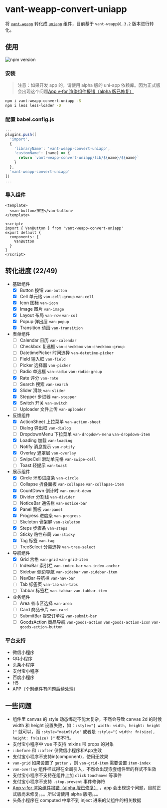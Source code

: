 # vant-weapp-convert-uniapp

将 [`vant-weapp`](https://github.com/youzan/vant-weapp) 转化成 [`uniapp`](https://uniapp.dcloud.io/) 组件，目前基于 `vant-weapp@1.3.2` 版本进行转化。

## 使用

<img src="https://img.shields.io/npm/v/vant-weapp-convert-uniapp.svg?style=for-the-badge" alt="npm version" />

### 安装

> 注意：如果开发 app 的，请使用 alpha 版的 uni-app 依赖库。因为正式版会出现这个问题[App v-for 渲染组件报错（alpha 版已修复）](https://github.com/dcloudio/uni-app/issues/1820)

```bash
npm i vant-weapp-convert-uniapp -S
npm i less less-loader -D
```

### 配置 babel.config.js

```js
...
plugins.push([
  'import',
  {
    'libraryName': 'vant-weapp-convert-uniapp',
    'customName': (name) => {
      return `vant-weapp-convert-uniapp/lib/${name}/${name}`
    }
  },
  'vant-weapp-convert-uniapp'
])
...
```

### 导入组件

```vue
<template>
  <van-button>按钮</van-button>
</template>

<script>
import { VanButton } from 'vant-weapp-convert-uniapp'
export default {
  components: {
    VanButton
  }
}
</script>
```

## 转化进度 (22/49)

- 基础组件
  - [x] Button 按钮 `van-button`
  - [x] Cell 单元格 `van-cell-group` `van-cell`
  - [x] Icon 图标 `van-icon`
  - [x] Image 图片 `van-image`
  - [x] Layout 布局 `van-row` `van-col`
  - [x] Popup 弹出层 `van-popup`
  - [x] Transition 动画 `van-transition`
- 表单组件
  - [ ] Calendar 日历 `van-calendar`
  - [ ] Checkbox 复选框 `van-checkbox` `van-checkbox-group`
  - [ ] DatetimePicker 时间选择 `van-datetime-picker`
  - [ ] Field 输入框 `van-field`
  - [ ] Picker 选择器 `van-picker`
  - [ ] Radio 单选框 `van-radio` `van-radio-group`
  - [x] Rate 评分 `van-rate`
  - [ ] Search 搜索 `van-search`
  - [x] Slider 滑块 `van-slider`
  - [x] Stepper 步进器 `van-stepper`
  - [x] Switch 开关 `van-switch`
  - [ ] Uploader 文件上传 `van-uploader`
- 反馈组件
  - [x] ActionSheet 上拉菜单 `van-action-sheet`
  - [ ] Dialog 弹出框 `van-dialog`
  - [ ] DropdownMenu 下拉菜单 `van-dropdown-menu` `van-dropdown-item`
  - [x] Loading 加载 `van-loading`
  - [ ] Notify 消息提示 `van-notify`
  - [x] Overlay 遮罩层 `van-overlay`
  - [ ] SwipeCell 滑动单元格 `van-swipe-cell`
  - [ ] Toast 轻提示 `van-toast`
- 展示组件
  - [x] Circle 环形进度条 `van-circle`
  - [ ] Collapse 折叠面板 `van-collapse` `van-collapse-item`
  - [x] CountDown 倒计时 `van-count-down`
  - [x] Divider 分割线 `van-divider`
  - [ ] NoticeBar 通告栏 `van-notice-bar`
  - [x] Panel 面板 `van-panel`
  - [x] Progress 进度条 `van-progress`
  - [ ] Skeleton 骨架屏 `van-skeleton`
  - [x] Steps 步骤条 `van-steps`
  - [ ] Sticky 粘性布局 `van-sticky`
  - [x] Tag 标签 `van-tag`
  - [ ] TreeSelect 分类选择 `van-tree-select`
- 导航组件
  - [x] Grid 宫格 `van-grid` `van-grid-item`
  - [ ] IndexBar 索引栏 `van-index-bar` `van-index-anchor`
  - [ ] Sidebar 侧边导航 `van-sidebar` `van-sidebar-item`
  - [ ] NavBar 导航栏 `van-nav-bar`
  - [ ] Tab 标签页 `van-tab` `van-tabs`
  - [ ] Tabbar 标签栏 `van-tabbar` `van-tabbar-item`
- 业务组件
  - [ ] Area 省市区选择 `van-area`
  - [ ] Card 商品卡片 `van-card`
  - [ ] SubmitBar 提交订单栏 `van-submit-bar`
  - [ ] GoodsAction 商品导航 `van-goods-action` `van-goods-action-icon` `van-goods-action-button`

### 平台支持

- 微信小程序
- QQ小程序
- 头条小程序
- 支付宝小程序
- 百度小程序
- H5
- APP（个别组件有问题后续处理）

## 一些问题

- 组件里 canvas 的 style 动态绑定不能太复杂，不然会导致 canvas 2d 的时候 width 和 height 设置失败，如：`:style="{ width: width, height: height }"` 就可以，而 `:style="mainStyle"` 或者是 `:style="{ width: fn(size), height: fn(size) }"` 都不行。
- 支付宝小程序中 vue 不支持 mixins 带 props 的对象
- `::before` 和 `::after` 仅微信小程序和App生效
- 支付宝小程序不支持in(component)，使用无效果
- `van-grid` 如果设置了 `gutter` ，则 `van-grid-item` 需要设置 `item-index`
- `van-overlay` 组件样式得在全局引入，不然会出现嵌套组件里的样式不生效
- 支付宝小程序不支持在组件上加 `click` `touchmove` 等事件
- 支付宝小程序不支持 `.stop.prevent` 事件修饰符
- [App v-for 渲染组件报错（alpha 版已修复）](https://github.com/dcloudio/uni-app/issues/1820) ，app 会出现这个问题，目前正式版尚未修复。。。所以请使用 alpha 版吧。。。
- 头条小程序在 computed 中拿不到 inject 进来的父组件的相关数据
